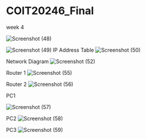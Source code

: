 # COIT20246_Final

week 4

![Screenshot (48)](https://user-images.githubusercontent.com/128441040/235819408-50346bc4-193c-4910-857b-f8f74817ad57.png)

![Screenshot (49)](https://user-images.githubusercontent.com/128441040/235819425-0a736789-8b64-48ee-bfe5-27ae17d4fbfb.png)
IP Address Table
![Screenshot (50)](https://user-images.githubusercontent.com/128441040/235822533-3734a06d-27a2-4fbf-a4ff-a6591ea6615a.png)


Network Diagram
![Screenshot (52)](https://user-images.githubusercontent.com/128441040/235821943-a8aeb116-6e4c-47c6-ae33-a22ad3e3a733.png)

Router 1
![Screenshot (55)](https://user-images.githubusercontent.com/128441040/235822552-32339bf7-7252-486a-8f53-153daa75c10f.png)

Router 2
![Screenshot (56)](https://user-images.githubusercontent.com/128441040/235822580-2e4f7f06-8b8f-4505-97ce-bb968d51136e.png)


PC1

![Screenshot (57)](https://user-images.githubusercontent.com/128441040/235822617-f405fe8f-1085-45ee-8c12-6d05a0a41326.png)


PC2
![Screenshot (58)](https://user-images.githubusercontent.com/128441040/235822651-7d3b7fb3-0d05-4aa4-916f-adc1d93e3b47.png)


PC3
![Screenshot (59)](https://user-images.githubusercontent.com/128441040/235822686-8518b167-d086-46fc-a485-5d537976e2ef.png)

